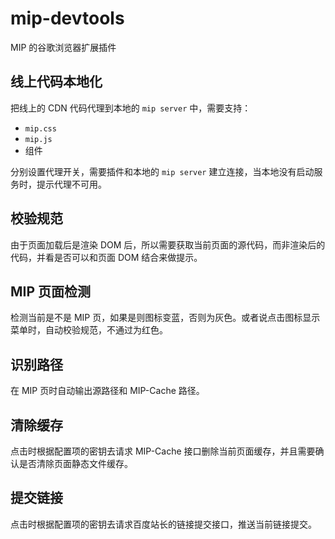 # mip-devtools
MIP 的谷歌浏览器扩展插件

## 线上代码本地化

把线上的 CDN 代码代理到本地的 `mip server` 中，需要支持：

- `mip.css`
- `mip.js`
- 组件

分别设置代理开关，需要插件和本地的 `mip server` 建立连接，当本地没有启动服务时，提示代理不可用。

## 校验规范

由于页面加载后是渲染 DOM 后，所以需要获取当前页面的源代码，而非渲染后的代码，并看是否可以和页面 DOM 结合来做提示。

## MIP 页面检测

检测当前是不是 MIP 页，如果是则图标变蓝，否则为灰色。或者说点击图标显示菜单时，自动校验规范，不通过为红色。

## 识别路径

在 MIP 页时自动输出源路径和 MIP-Cache 路径。

## 清除缓存

点击时根据配置项的密钥去请求 MIP-Cache 接口删除当前页面缓存，并且需要确认是否清除页面静态文件缓存。

## 提交链接

点击时根据配置项的密钥去请求百度站长的链接提交接口，推送当前链接提交。
